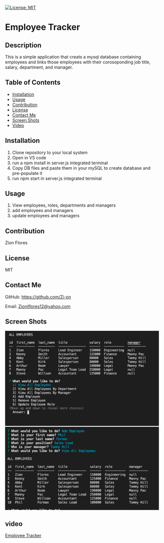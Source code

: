 [![License: MIT](https://img.shields.io/badge/License-MIT-yellow.svg)](https://opensource.org/licenses/MIT)

# Employee Tracker
    
## Description 
This is a simple application that creats a mysql database containing employees and links those employees with their corosoponding job title, salary, department, and manager.

## Table of Contents
- [Installation](#installation)
- [Usage](#usage)
- [Contribution](#contribution)
- [License](#license)
- [Contact Me](#contact-me)
- [Screen Shots](#Screen-Shots)
- [Video](#video)

## Installation
1) Clone repository to your local system
2) Open in VS code
3) run a npm install in server.js integrated terminal
4) Copy DB files and paste them in your mySQL to create database and pre-populate it
5) run npm start in server.js integrated terminal

## Usage
1) View employees, roles, departments and managers
3) add employees and managers
4) update employees and managers

## Contribution
Zion Flores

## License
MIT

## Contact Me
GitHub: https://github.com/Zi-on

Email: Zioniflores12@yahoo.com

## Screen Shots

<img src="pictures/screenshot.png">
<img src="pictures/screenshot2.png">

## video 

[Employee Tracker](https://www.youtube.com/watch?v=b30Vmbir7xM&t=3s)


